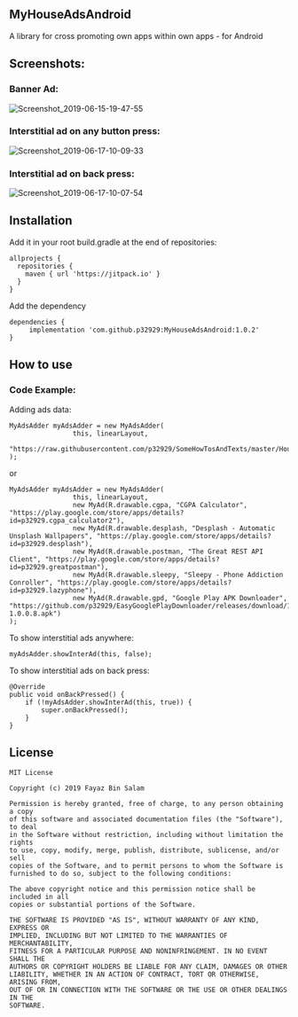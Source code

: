 ## MyHouseAdsAndroid
A library for cross promoting own apps within own apps - for Android

## Screenshots:
### Banner Ad:

![Screenshot_2019-06-15-19-47-55](https://user-images.githubusercontent.com/6418354/59552318-2daaf600-8fa7-11e9-84eb-1c322fb51344.png)

### Interstitial ad on any button press:

![Screenshot_2019-06-17-10-09-33](https://user-images.githubusercontent.com/6418354/59578030-16275680-90e8-11e9-8e05-7f4b0c75e6df.png)

### Interstitial ad on back press:

![Screenshot_2019-06-17-10-07-54](https://user-images.githubusercontent.com/6418354/59577985-e24c3100-90e7-11e9-828f-1dc0a1a7e389.png)

## Installation
Add it in your root build.gradle at the end of repositories:
```
allprojects {
  repositories {
    maven { url 'https://jitpack.io' }
  }
}
```

Add the dependency
```
dependencies {
     implementation 'com.github.p32929:MyHouseAdsAndroid:1.0.2'
}
```

## How to use
### Code Example:

Adding ads data:
```
MyAdsAdder myAdsAdder = new MyAdsAdder(
                this, linearLayout,
                "https://raw.githubusercontent.com/p32929/SomeHowTosAndTexts/master/HouseAdsJson/house_ads.json"
);
```

or
```
MyAdsAdder myAdsAdder = new MyAdsAdder(
                this, linearLayout,
                new MyAd(R.drawable.cgpa, "CGPA Calculator", "https://play.google.com/store/apps/details?id=p32929.cgpa_calculator2"),
                new MyAd(R.drawable.desplash, "Desplash - Automatic Unsplash Wallpapers", "https://play.google.com/store/apps/details?id=p32929.desplash"),
                new MyAd(R.drawable.postman, "The Great REST API Client", "https://play.google.com/store/apps/details?id=p32929.greatpostman"),
                new MyAd(R.drawable.sleepy, "Sleepy - Phone Addiction Conroller", "https://play.google.com/store/apps/details?id=p32929.lazyphone"),
                new MyAd(R.drawable.gpd, "Google Play APK Downloader", "https://github.com/p32929/EasyGooglePlayDownloader/releases/download/1.0.0.8/EasyGooglePlayDownloader-1.0.0.8.apk")
);
```

To show interstitial ads anywhere:

```
myAdsAdder.showInterAd(this, false);
```

To show interstitial ads on back press:

```
@Override
public void onBackPressed() {
    if (!myAdsAdder.showInterAd(this, true)) {
        super.onBackPressed();
    }
}
```

## License
```
MIT License

Copyright (c) 2019 Fayaz Bin Salam

Permission is hereby granted, free of charge, to any person obtaining a copy
of this software and associated documentation files (the "Software"), to deal
in the Software without restriction, including without limitation the rights
to use, copy, modify, merge, publish, distribute, sublicense, and/or sell
copies of the Software, and to permit persons to whom the Software is
furnished to do so, subject to the following conditions:

The above copyright notice and this permission notice shall be included in all
copies or substantial portions of the Software.

THE SOFTWARE IS PROVIDED "AS IS", WITHOUT WARRANTY OF ANY KIND, EXPRESS OR
IMPLIED, INCLUDING BUT NOT LIMITED TO THE WARRANTIES OF MERCHANTABILITY,
FITNESS FOR A PARTICULAR PURPOSE AND NONINFRINGEMENT. IN NO EVENT SHALL THE
AUTHORS OR COPYRIGHT HOLDERS BE LIABLE FOR ANY CLAIM, DAMAGES OR OTHER
LIABILITY, WHETHER IN AN ACTION OF CONTRACT, TORT OR OTHERWISE, ARISING FROM,
OUT OF OR IN CONNECTION WITH THE SOFTWARE OR THE USE OR OTHER DEALINGS IN THE
SOFTWARE.

```
